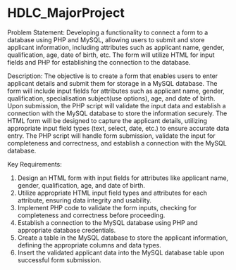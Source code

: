 # HDLC_MajorProject

Problem Statement:
Developing a functionality to connect a form to a database using PHP and MySQL, allowing users
to submit and store applicant information, including attributes such as applicant name, gender,
qualification, age, date of birth, etc. The form will utilize HTML for input fields and PHP for
establishing the connection to the database.

Description:
The objective is to create a form that enables users to enter applicant details and submit them for
storage in a MySQL database. The form will include input fields for attributes such as applicant
name, gender, qualification, specialisation subject(use options), age, and date of birth. Upon
submission, the PHP script will validate the input data and establish a connection with the MySQL
database to store the information securely.
The HTML form will be designed to capture the applicant details, utilizing appropriate input field
types (text, select, date, etc.) to ensure accurate data entry. The PHP script will handle form
submission, validate the input for completeness and correctness, and establish a connection with
the MySQL database.

Key Requirements:
1. Design an HTML form with input fields for attributes like applicant name, gender, qualification,
age, and date of birth.
2. Utilize appropriate HTML input field types and attributes for each attribute, ensuring data
integrity and usability.
3. Implement PHP code to validate the form inputs, checking for completeness and correctness
before proceeding.
4. Establish a connection to the MySQL database using PHP and appropriate database credentials.
5. Create a table in the MySQL database to store the applicant information, defining the appropriate
columns and data types.
6. Insert the validated applicant data into the MySQL database table upon successful form
submission.
